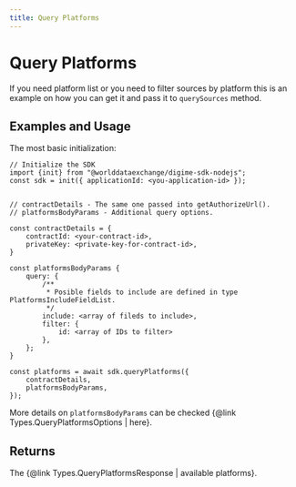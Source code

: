 ```yaml
---
title: Query Platforms
---
```


# Query Platforms

If you need platform list or you need to filter sources by platform this is an example on how you can get it and pass it to `querySources` method.

## Examples and Usage

The most basic initialization:

```
// Initialize the SDK
import {init} from "@worlddataexchange/digime-sdk-nodejs";
const sdk = init({ applicationId: <you-application-id> });


// contractDetails - The same one passed into getAuthorizeUrl().
// platformsBodyParams - Additional query options.

const contractDetails = {
    contractId: <your-contract-id>,
    privateKey: <private-key-for-contract-id>,
}

const platformsBodyParams {
    query: {
        /**
         * Posible fields to include are defined in type PlatformsIncludeFieldList.
         */
        include: <array of fileds to include>,
        filter: {
            id: <array of IDs to filter>
        },
    };
}

const platforms = await sdk.queryPlatforms({
    contractDetails,
    platformsBodyParams,
});

```

More details on `platformsBodyParams` can be checked {@link Types.QueryPlatformsOptions | here}.

## Returns

The {@link Types.QueryPlatformsResponse | available platforms}.
